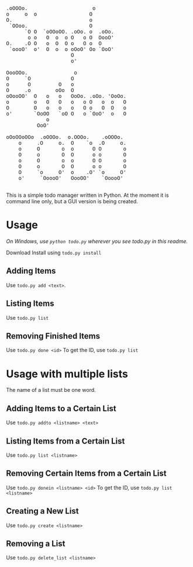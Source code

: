 <pre>.oOOOo.                     o             
o     o  o                 O              
O.                         o              
 `OOoo.                    O              
      `O O  `oOOoOO. .oOo. o  .oOo.       
       o o   O  o  o O   o O  OooO'       
O.    .O O   o  O  O o   O o  O           
 `oooO'  o'  O  o  o oOoO' Oo `OoO'       
                     O                    
                     o'                   

OooOOo.               o                 
O     `O             O                  
o      O         O   o                  
O     .o        oOo  O                  
oOooOO'  O   o   o   OoOo. .oOo. 'OoOo. 
o        o   O   O   o   o O   o  o   O 
O        O   o   o   o   O o   O  O   o 
o'       `OoOO   `oO O   o `OoO'  o   O 
             o                          
          OoO'                          

oOoOOoOOo  .oOOOo.  o.OOOo.    .oOOOo.  
    o     .O     o.  O    `o  .O     o. 
    o     O       o  o      O O       o 
    O     o       O  O      o o       O 
    o     O       o  o      O O       o 
    O     o       O  O      o o       O 
    O     `o     O'  o    .O' `o     O' 
    o'     `OoooO'   OooOO'    `OoooO'  
                                       </pre>

This is a simple todo manager written in Python. At the moment it is command 
line only, but a GUI version is being created.

Usage
=====
*On Windows, use `python todo.py` wherever you see todo.py in this readme.*

Download
Install using `todo.py install`

Adding Items
-------------
Use `todo.py add <text>`.

Listing Items
-------------
Use `todo.py list`

Removing Finished Items
--------------
Use `todo.py done <id>`
To get the ID, use `todo.py list`

Usage with multiple lists
==========================
The name of a list must be one word.

Adding Items to a Certain List
------------------------------
Use `todo.py addto <listname> <text>`

Listing Items from a Certain List
----------------------------------
Use `todo.py list <listname>`

Removing Certain Items from a Certain List
-----------------------------------
Use `todo.py donein <listname> <id>`
To get the ID, use `todo.py list <listname>`

Creating a New List
--------------------
Use `todo.py create <listname>`

Removing a List
---------------
Use `todo.py delete_list <listname>`
